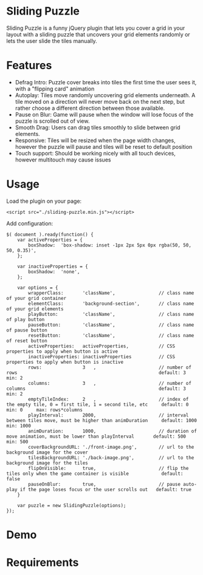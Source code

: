 # Sliding Puzzle
Sliding Puzzle is a funny jQuery plugin that lets you cover a grid in your layout with a sliding puzzle that uncovers your grid elements randomly or lets the user slide the tiles manually.

# Features
- Defrag Intro: Puzzle cover breaks into tiles the first time the user sees it, with a "flipping card" animation
- Autoplay: Tiles move randomly uncovering grid elements underneath. A tile moved on a direction will never move back on the next step, but rather choose a different direction between those available.
- Pause on Blur: Game will pause when the window will lose focus of the puzzle is scrolled out of view.
- Smooth Drag: Users can drag tiles smoothly to slide between grid elements.
- Responsive: Tiles will be resized when the page width changes, however the puzzle will pause and tiles will be reset to default position
- Touch support: Should be working nicely with all touch devices, however multitouch may cause issues

# Usage
Load the plugin on your page:
```
<script src="./sliding-puzzle.min.js"></script>
```

Add configuration:
```
$( document ).ready(function() {
	var activeProperties = {
		boxShadow:	'box-shadow: inset -1px 2px 5px 0px rgba(50, 50, 50, 0.35)',
	};

	var inactiveProperties = {
		boxShadow:	'none',
	};
	
	var options = {
		wrapperClass:		'className',				// class name of your grid container
		elementClass:		'background-section',		// class name of your grid elements
		playButton:			'className',				// class name of play button
		pauseButton:		'className',				// class name of pause button
		resetButton:		'className',				// class name of reset button
		activeProperties:	activeProperties,			// CSS properties to apply when button is active
		inactiveProperties:	inactiveProperties			// CSS properties to apply when button is inactive
		rows:				3	,						// number of rows													 default: 3		 min: 2
		columns:			3	,						// number of columns												 default: 3		 min: 2
		emptyTileIndex:		2	,						// index of the empty tile, 0 = first tile, 1 = second tile, etc	 default: 0		 min: 0		max: rows*columns
		playInterval:		2000,						// interval between tiles move, must be higher than animDuration	 default: 1000	 min: 1000
		animDuration:		1000,						// duration of move animation, must be lower than playInterval		 default: 500	 min: 500
		coverBackgroundURL:	'./front-image.png',		// url to the background image for the cover
		tilesBackgroundURL:	'./back-image.png',			// url to the background image for the tiles
		flipOnVisible:		true,						// flip the tiles only when the game container is visible			 default: false
		pauseOnBlur:		true,						// pause auto-play if the page loses focus or the user scrolls out	 default: true
	}
					
	var puzzle = new SlidingPuzzle(options);
});
```
# Demo
# Requirements
